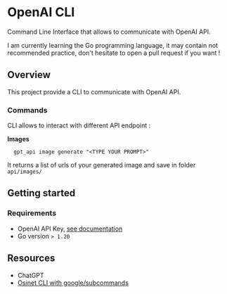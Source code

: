 # OpenAI CLI

Command Line Interface that allows to communicate with OpenAI API.

I am currently learning the Go programming language, it may contain not recommended practice, don't hesitate to open a pull request if you want !

## Overview

This project provide a CLI to communicate with OpenAI API. 

### Commands

CLI allows to interact with different API endpoint : 

**Images**
  ```
    gpt_api image generate "<TYPE YOUR PROMPT>"
  ```
It returns a list of urls of your generated image and save in folder `api/images/`


## Getting started

### Requirements
* OpenAI API Key, [see documentation](https://platform.openai.com/overview)
* Go version `> 1.20`


## Resources

* ChatGPT
* [Osinet CLI with google/subcommands](https://osinet.fr/go/articles/cli-google-subcommands/)
